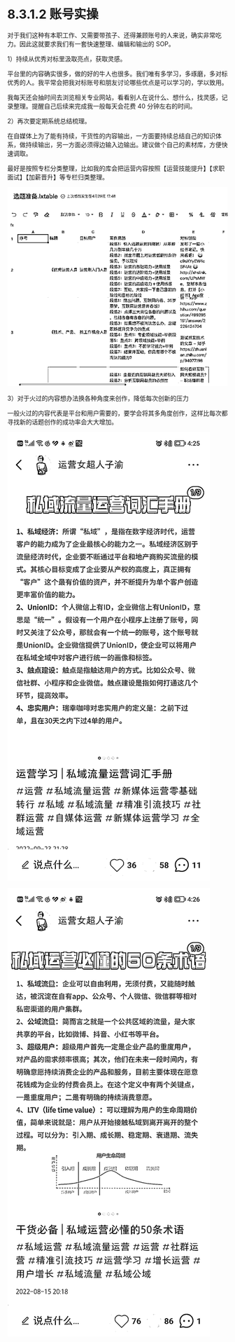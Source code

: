 # 8.3.1.2 账号实操

对于我们这种有本职工作、又需要带孩子、还得兼顾账号的人来说，确实非常吃力。因此这就要求我们有一套快速整理、编辑和输出的 SOP。

1）持续从优秀对标里汲取亮点，获取灵感。

平台里的内容确实很多，做的好的牛人也很多。我们唯有多学习，多琢磨，多对标优秀的人。我平常会把我对标账号和朋友讨论哪些优点是可以学习的，学以致用。

我每天还会抽时间去浏览相关专业网站，看看别人在说什么、想什么，找灵感，记录整理。提醒自己后续来完成我一般每天会花费 40 分钟左右的时间。

2）再次要定期系统总结梳理。

在自媒体上为了能有持续，干货性的内容输出，一方面要持续总结自己的知识体系，做持续输出，另一方面必须得边输入边输出。建议做个自己的素材库，方便快速调取。

最好是按照专栏分类整理，比如我的库会把运营内容按照【运营技能提升】【求职面试】【加薪晋升】等专栏归类整理。

![](img/51b3c8431cb8b7d5860b8b77c739c264.png)

3）对于火过的内容想办法换各种角度来创作，降低每次创新的压力

一般火过的内容代表是平台和用户需要的，要学会将其多角度创作，这样比每次都寻找新的话题创作的成功率会大大增加。

![](img/2ab4aca0b4ffa5dd225f39f6f85e3064.png)

![](img/8918e5abc176b5914b47fe1124143f44.png)